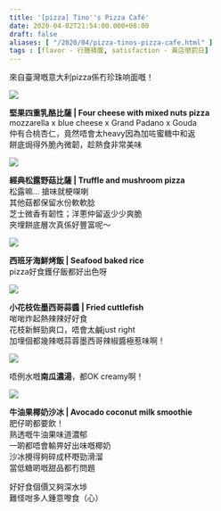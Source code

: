 ```yaml
---
title: '[pizza] Tino''s Pizza Café'
date: 2020-04-02T21:54:00.000+08:00
draft: false
aliases: [ "/2020/04/pizza-tinos-pizza-cafe.html" ]
tags : [flavor - 行膳積腹, satisfaction - 黃店懲罰日]
---
```


來自臺灣嘅意大利pizza係冇珍珠响面嘅！  

![](/images/tinos1.jpg)

**堅果四重乳酪比薩 | Four cheese with mixed nuts pizza**  
mozzarella x blue cheese x Grand Padano x Gouda  
仲有合桃杏仁，竟然唔會太heavy因為加咗蜜糖中和返  
餅底焗得外脆內微韌，趁熱食非常美味  

![](/images/tinos2.jpg)

**經典松露野菇比薩 | Truffle and mushroom pizza**  
松露嘛... 搶味就梗㗎喇  
其他菇都保留水份軟軟腍  
芝士微香有韌性；洋蔥仲留返少少爽脆  
夾埋餅底層次真係好豐富呢～  

![](/images/tinos3.jpg)

**西班牙海鮮烤飯 | Seafood baked rice**  
pizza好食鑊仔飯都好出色呀  

![](/images/tinos4.jpg)

**小花枝佐墨西哥蒜醬 | Fried cuttlefish**  
啱啱炸起熱辣辣好好食  
花枝新鮮勁爽口，唔會太鹹just right  
加埋個都幾辣嘅蒜蓉墨西哥辣椒醬極惹味啊！  

![](/images/tinos5.jpg)

唔例水嘅**南瓜濃湯**，都OK creamy啊！  

![](/images/tinos6.jpg)

**牛油果椰奶沙冰 | Avocado coconut milk smoothie**  
肥仔啲都要飲！  
熟透嘅牛油果味道濃郁  
一啲都唔會輸畀好出味嘅椰奶  
沙冰攪得夠碎成杯嘢勁滑溜  
當低糖啲嘅甜品都冇問題  
  
  
好好食個價又夠深水埗  
難怪咁多人鍾意嚟食（心）
